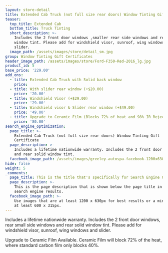```yaml
---
layout: store-detail
title: Extended Cab Truck (not full size rear doors) Window Tinting Gift Certificate
teaser:
  top_title: Extended Cab
  bottom_title: Truck Tinting
  short_description: >-
    Includes the 2 front door windows ,smaller rear side windows and rear solid
    window tint. Please add for windshield visor, sunroof, wing windows and
    slider.
  image_path: /assets/images/store/detail_sm.jpg
group: Window Tinting Gift Certificates
header_image_path: /assets/images/store/Ford-F350-Red-2016_lg.jpg
product_id: 5
base_price: '229.00'
add_ons:
  - title: Extended Cab Truck with Solid back window
    price:
  - title: With slider rear window (+$20.00)
    price: '20.00'
  - title: Windshield Visor (+$29.00)
    price: '29.00'
  - title: Windshield visor & Slider rear window (+$49.00)
    price: '49.00'
  - title: Upgrade to Ceramic Film (Blocks 72% of heat and 98% IR Rejection)
    price: '80.00'
search_engine_optimization:
  page_title: >-
    Extended Cab Truck (not full size rear doors) Window Tinting Gift
    Certificate
  page_description: >-
    Includes a lifetime nationwide warranty. Includes the 2 front door windows
    and rear solid window tint.
  facebook_image_path: /assets/images/greeley-autospa-facebook-1200x630.png
hide: false
weight: 5
_comments:
  page_title: This is the title that's specifically for Search Engine Optimization.
  page_description: >-
    This is the page description that is shown below the page title in the
    search engine results.
  facebook_image_path: >-
    Use images that are at least 1200 x 630px for best results or a minimum of
    at least 600 x 315px.
---
```


Includes a lifetime nationwide warranty. Includes the 2 front door windows, rear small side windows and rear solid window tint. Please add for windshield visor, sunroof, wing windows and slider.

Upgrade to Ceramic Film Available. Ceramic Film will block 72% of the heat, where standard carbon film only blocks 40%.
